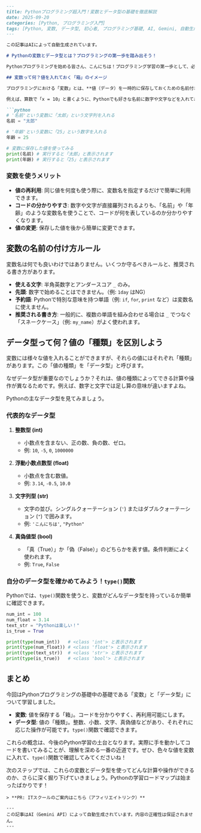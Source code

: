 ```markdown
---
title: Pythonプログラミング超入門！変数とデータ型の基礎を徹底解説
date: 2025-09-20
categories: [Python, プログラミング入門]
tags: [Python, 変数, データ型, 初心者, プログラミング基礎, AI, Gemini, 自動生成, 学習ロードマップ]
---

この記事はAIによって自動生成されています。

# Pythonの変数とデータ型とは？プログラミングの第一歩を踏み出そう！

Pythonプログラミングを始める皆さん、こんにちは！プログラミング学習の第一歩として、必ず理解しておくべき「変数」と「データ型」について、初心者でも分かりやすいように徹底的に解説していきます。これらをマスターすれば、Pythonでのコードの読み書きがぐっと楽になりますよ！

## 変数って何？値を入れておく「箱」のイメージ

プログラミングにおける「変数」とは、**値（データ）を一時的に保存しておくための名前付きの場所**、いわば「箱」のようなものです。

例えば、算数で「x = 10」と書くように、Pythonでも好きな名前に数字や文字などを入れておくことができます。

```python
# '名前'という変数に「太郎」という文字列を入れる
名前 = "太郎"

# '年齢'という変数に「25」という数字を入れる
年齢 = 25

# 変数に保存した値を使ってみる
print(名前) # 実行すると「太郎」と表示されます
print(年齢) # 実行すると「25」と表示されます
```

### 変数を使うメリット

*   **値の再利用**: 同じ値を何度も使う際に、変数名を指定するだけで簡単に利用できます。
*   **コードの分かりやすさ**: 数字や文字が直接羅列されるよりも、「名前」や「年齢」のような変数名を使うことで、コードが何を表しているのか分かりやすくなります。
*   **値の変更**: 保存した値を後から簡単に変更できます。

## 変数の名前の付け方ルール

変数名は何でも良いわけではありません。いくつか守るべきルールと、推奨される書き方があります。

*   **使える文字**: 半角英数字とアンダースコア `_` のみ。
*   **先頭**: 数字で始めることはできません。（例: `1day` はNG）
*   **予約語**: Pythonで特別な意味を持つ単語（例: `if`, `for`, `print` など）は変数名に使えません。
*   **推奨される書き方**: 一般的に、複数の単語を組み合わせる場合は `_` でつなぐ「スネークケース」（例: `my_name`）がよく使われます。

## データ型って何？値の「種類」を区別しよう

変数には様々な値を入れることができますが、それらの値にはそれぞれ「種類」があります。この「値の種類」を「データ型」と呼びます。

なぜデータ型が重要なのでしょうか？それは、値の種類によってできる計算や操作が異なるためです。例えば、数字と文字では足し算の意味が違いますよね。

Pythonの主なデータ型を見てみましょう。

### 代表的なデータ型

1.  **整数型 (int)**
    *   小数点を含まない、正の数、負の数、ゼロ。
    *   例: `10`, `-5`, `0`, `1000000`

2.  **浮動小数点数型 (float)**
    *   小数点を含む数値。
    *   例: `3.14`, `-0.5`, `10.0`

3.  **文字列型 (str)**
    *   文字の並び。シングルクォーテーション (`'`) またはダブルクォーテーション (`"`) で囲みます。
    *   例: `'こんにちは'`, `"Python"`

4.  **真偽値型 (bool)**
    *   「真（True）」か「偽（False）」のどちらかを表す値。条件判断によく使われます。
    *   例: `True`, `False`

### 自分のデータ型を確かめてみよう！`type()`関数

Pythonでは、`type()`関数を使うと、変数がどんなデータ型を持っているか簡単に確認できます。

```python
num_int = 100
num_float = 3.14
text_str = "Pythonは楽しい！"
is_true = True

print(type(num_int))   # <class 'int'> と表示されます
print(type(num_float)) # <class 'float'> と表示されます
print(type(text_str))  # <class 'str'> と表示されます
print(type(is_true))   # <class 'bool'> と表示されます
```

## まとめ

今回はPythonプログラミングの基礎中の基礎である「変数」と「データ型」について学習しました。

*   **変数**: 値を保存する「箱」。コードを分かりやすく、再利用可能にします。
*   **データ型**: 値の「種類」。整数、小数、文字、真偽値などがあり、それぞれに応じた操作が可能です。`type()`関数で確認できます。

これらの概念は、今後のPython学習の土台となります。実際に手を動かしてコードを書いてみることが、理解を深める一番の近道です。ぜひ、色々な値を変数に入れて、`type()`関数で確認してみてくださいね！

次のステップでは、これらの変数とデータ型を使ってどんな計算や操作ができるのか、さらに深く掘り下げていきましょう。Pythonの学習ロードマップは始まったばかりです！
```
> **PR: ITスクールのご案内はこちら（アフィリエイトリンク）**

---
この記事はAI（Gemini API）によって自動生成されています。内容の正確性は保証されません。
---
